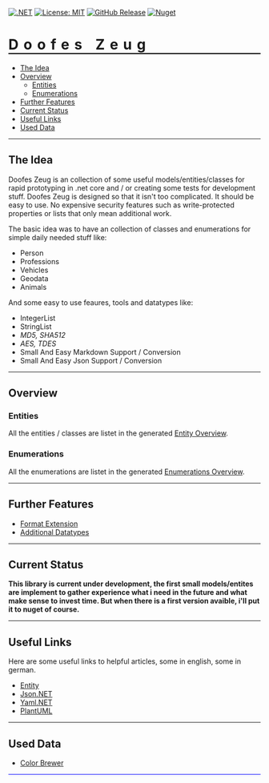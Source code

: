 [![.NET](https://github.com/ObiWanLansi/DoofesZeug/actions/workflows/dotnet.yml/badge.svg)](https://github.com/ObiWanLansi/DoofesZeug/actions/workflows/dotnet.yml)
[![License: MIT](https://img.shields.io/badge/License-MIT-yellow.svg)](https://github.com/ObiWanLansi/DoofesZeug/blob/main/LICENSE)
[![GitHub Release](https://img.shields.io/github/v/release/ObiWanLansi/DoofesZeug?label=GitHub)](https://github.com/ObiWanLansi/DoofesZeug/releases)
[![Nuget](https://img.shields.io/nuget/v/DoofesZeug?label=NuGet)](https://www.nuget.org/packages/DoofesZeug/)

<h1 style="font-weight:bold; letter-spacing: 10px; border-bottom: 2px solid black;">Doofes Zeug</h1>

- [The Idea](#the-idea)
- [Overview](#overview)
  - [Entities](#entities)
  - [Enumerations](#enumerations)
- [Further Features](#further-features)
- [Current Status](#current-status)
- [Useful Links](#useful-links)
- [Used Data](#used-data)

---

## The Idea

Doofes Zeug is an collection of some useful models/entities/classes for rapid prototyping in .net core
and / or creating some tests for development stuff. Doofes Zeug is designed so that it isn't too complicated.
It should be easy to use. No expensive security features such as write-protected properties or lists that
only mean additional work.

The basic idea was to have an collection of classes and enumerations for simple daily needed stuff like:

- Person
- Professions
- Vehicles
- Geodata
- Animals

And some easy to use feaures, tools and datatypes like:

- IntegerList
- StringList
- *MD5, SHA512*
- *AES, TDES*
- Small And Easy Markdown Support / Conversion
- Small And Easy Json Support / Conversion

---

## Overview

### Entities

All the entities / classes are listet in the generated [Entity Overview](./Documentation/Generated/Entities/README.md).

### Enumerations

All the enumerations are listet in the generated [Enumerations Overview](./Documentation/Generated/Enumerations/README.md).

---

## Further Features

- [Format Extension](./Documentation/Features/FormatExtension.md)
- [Additional Datatypes](./Documentation/Features/AdditionalDatatypes.md)

---

## Current Status

**This library is current under development, the first small models/entites are implement
to gather experience what i need in the future and what make sense to invest time.
But when there is a first version avaible, i'll put it to nuget of course.**

---

## Useful Links

Here are some useful links to helpful articles, some in english, some in german.

- [Entity](https://de.wikipedia.org/wiki/Entit%C3%A4t_(Informatik))
- [Json.NET](https://www.newtonsoft.com/json)
- [Yaml.NET](https://github.com/aaubry/YamlDotNet)
- [PlantUML](https://plantuml.com/en/)

---

## Used Data

- [Color Brewer](https://colorbrewer2.org/)

<hr style="background: blue;" />